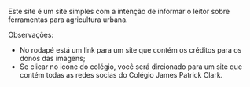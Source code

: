 Este site é um site simples com a intenção de informar o leitor sobre ferramentas para agricultura urbana.

Observações:
  - No rodapé está um link para um site que contém os créditos para os donos das imagens;
  - Se clicar no icone do colégio, você será dircionado para um site que contém todas as redes socias do Colégio James Patrick Clark.

